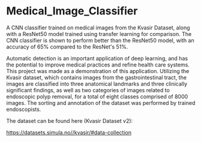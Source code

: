 # Medical_Image_Classifier
A CNN classifier trained on medical images from the Kvasir Dataset, along with a ResNet50 model trained using transfer learning for comparison. The CNN classifier is shown to perform better than the ResNet50 model, with an accuracy of 65% compared to the ResNet's 51%.

Automatic detection is an important application of deep learning, and has the potential to improve medical practices and refine health care systems. This project was made as a demonstration of this application. Utilizing the Kvasir dataset, which contains images from the gastrointestinal tract, the images are classified into three anatomical landmarks and three clinically significant findings, as well as two categories of images related to endoscopic polyp removal, for a total of eight classes comprised of 8000 images. The sorting and annotation of the dataset was performed by trained endoscopists.

The dataset can be found here (Kvasir Dataset v2):

https://datasets.simula.no//kvasir/#data-collection
